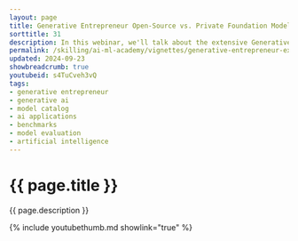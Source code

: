 ```yaml
---
layout: page
title: Generative Entrepreneur Open-Source vs. Private Foundation Models
sorttitle: 31
description: In this webinar, we'll talk about the extensive Generative AI model catalog and how to find the best model for your application. There are a multitude of models available to developers and we'll show you how to find the best one through benchmarks and model evaluation. We'll also showcase the Phi-3 models to provide practical insights to help you build Generative AI applications.
permalink: /skilling/ai-ml-academy/vignettes/generative-entrepreneur-exploring-ai-models
updated: 2024-09-23
showbreadcrumb: true
youtubeid: s4TuCveh3vQ
tags:
- generative entrepreneur
- generative ai
- model catalog
- ai applications
- benchmarks
- model evaluation
- artificial intelligence
---
```


# {{ page.title }}

{{ page.description }}

{% include youtubethumb.md showlink="true" %}
